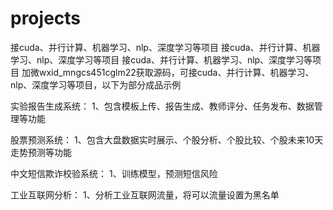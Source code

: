 
# projects
接cuda、并行计算、机器学习、nlp、深度学习等项目
接cuda、并行计算、机器学习、nlp、深度学习等项目
接cuda、并行计算、机器学习、nlp、深度学习等项目
加微wxid_mngcs451cglm22获取源码，可接cuda、并行计算、机器学习、nlp、深度学习等项目，以下为部分成品示例

实验报告生成系统：
1、包含模板上传、报告生成、教师评分、任务发布、数据管理等功能

股票预测系统：
1、包含大盘数据实时展示、个股分析、个股比较、个股未来10天走势预测等功能


中文短信欺诈校验系统：
1、训练模型，预测短信风险

工业互联网分析：
1、分析工业互联网流量，将可以流量设置为黑名单

